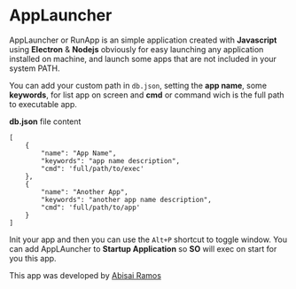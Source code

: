 AppLauncher
========================


AppLauncher or RunApp is an simple application created with **Javascript**  using **Electron** & **Nodejs** obviously for easy launching any application installed on machine, and launch some apps that are not included in  your system PATH.

You can add your custom path in `db.json`, setting the **app name**, some **keywords**, for list app on screen and **cmd** or command wich is the full path to executable app.

**db.json** file content

```
[
	{
		"name": "App Name",
		"keywords": "app name description",
		"cmd": 'full/path/to/exec'
	},
	{
		"name": "Another App",
		"keywords": "another app name description",
		"cmd": 'full/path/to/app'
	}
]

```
Init your app and then you can use the `Alt+P` shortcut to toggle window.
You can add AppLAuncher to **Startup Application** so **SO** will exec on start for you this app.

This app was developed by [Abisai Ramos](https://www.facebook.com/07anonymus)